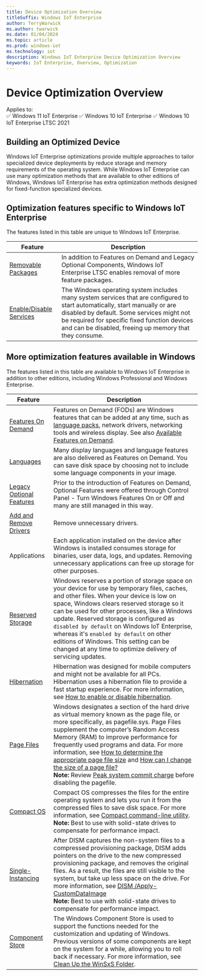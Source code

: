 ```yaml
---
title: Device Optimization Overview
titleSuffix: Windows IoT Enterprise
author: TerryWarwick
ms.author: twarwick
ms.date: 01/04/2024
ms.topic: article
ms.prod: windows-iot
ms.technology: iot
description: Windows IoT Enterprise Device Optimization Overview
keywords: IoT Enterprise, Overview, Optimization
---
```


# Device Optimization Overview

Applies to:  
✅ Windows 11 IoT Enterprise
✅ Windows 10 IoT Enterprise
✅ Windows 10 IoT Enterprise LTSC 2021

<!-- Windows IoT Enterprise is configured to run with 2 GB RAM and 16 GB flash configurations on the [LTSC SKU](/windows/iot/iot-enterprise/commercialization/licensing#long-term-servicing-channel-ltsc) only. For other editions of Windows IoT Enterprise, please review and follow the appropriate [hardware requirements](/windows/iot/iot-enterprise/hardware/hardware_requirements). -->

## Building an Optimized Device

<!-- Windows IoT devices are considered [fixed purpose](/windows/iot/iot-enterprise/commercialization/licensing#fixed-purpose-devices) and OEMs are responsible for the configuration and validation of their devices.

OEMs must consider their device scenarios and plan ahead if they choose to use mechanisms like standard [Windows Update](/windows/iot/iot-enterprise/device-management/device-management-overview#update-management) versus [alternative image reflash mechanisms](/windows/iot/iot-enterprise/device-management/reset-and-recovery) and/or other service components that may periodically expect more memory than your base configuration, such as [Azure IoT Edge for Linux on Windows](/windows/iot/iot-enterprise/azure-iot-edge-for-linux-on-windows).

OEMs must also plan to have potential minor expansions of the LTSC working-set and storage requirements due to security patching. -->

Windows IoT Enterprise optimizations provide multiple approaches to tailor specialized device deployments by reduce storage and memory requirements of the operating system.  While Windows IoT Enterprise can use many optimization methods that are available to other editions of Windows, Windows IoT Enterprise has extra optimization methods designed for fixed-function specialized devices.

## Optimization features specific to Windows IoT Enterprise

The features listed in this table are unique to Windows IoT Enterprise.

| Feature            | Description |
|--------------------|-------------|
| [Removable Packages](Removable-Packages.md)       | In addition to Features on Demand and Legacy Optional Components, Windows IoT Enterprise LTSC enables removal of more feature packages. |
| [Enable/Disable Services](Services.md)  | The Windows operating system includes many system services that are configured to start automatically, start manually or are disabled by default. Some services might not be required for specific fixed function devices and can be disabled, freeing up memory that they consume. |

## More optimization features available in Windows

The features listed in this table are available to Windows IoT Enterprise in addition to other editions, including Windows Professional and Windows Enterprise.

| Feature            | Description |
|--------------------|-------------|
| [Features On Demand](/windows-hardware/manufacture/desktop/features-on-demand-v2--capabilities) | Features on Demand (FODs) are Windows features that can be added at any time, such as [language packs](/windows-hardware/manufacture/desktop/features-on-demand-language-fod), network drivers, networking tools and wireless display. See also [Available Features on Demand](/windows-hardware/manufacture/desktop/features-on-demand-non-language-fod). |
| [Languages](/windows-hardware/manufacture/desktop/features-on-demand-language-fod)  | Many display languages and language features are also delivered as Features on Demand. You can save disk space by choosing not to include some language components in your image.|
| [Legacy Optional Features](/windows-hardware/manufacture/desktop/enable-or-disable-windows-features-using-dism) | Prior to the introduction of Features on Demand, Optional Features were offered through Control Panel - Turn Windows Features On or Off and many are still managed in this way. |
| [Add and Remove Drivers](/windows-hardware/manufacture/desktop/add-and-remove-drivers-to-an-offline-windows-image) | Remove unnecessary drivers.  |
| Applications       | Each application installed on the device after Windows is installed consumes storage for binaries, user data, logs, and updates. Removing unnecessary applications can free up storage for other purposes. |
| [Reserved Storage](/windows-hardware/manufacture/desktop/dism-storage-reserve)   | Windows reserves a portion of storage space on your device for use by temporary files, caches, and other files. When your device is low on space, Windows clears reserved storage so it can be used for other processes, like a Windows update. Reserved storage is configured as `disabled by default` on Windows IoT Enterprise, whereas it's `enabled by default` on other editions of Windows.  This setting can be changed at any time to optimize delivery of servicing updates. |
| [Hibernation](/windows/win32/power/system-power-states)       | Hibernation was designed for mobile computers and might not be available for all PCs. Hibernation uses a hibernation file to provide a fast startup experience. For more information, see [How to enable or disable hibernation](/troubleshoot/windows-client/deployment/disable-and-re-enable-hibernation). |
| [Page Files](/troubleshoot/windows-client/performance/introduction-to-the-page-file)        | Windows designates a section of the hard drive as virtual memory known as the page file, or more specifically, as pagefile.sys. Page Files supplement the computer’s Random Access Memory (RAM) to improve performance for frequently used programs and data. For more information, see [How to determine the appropriate page file size](/troubleshoot/windows-client/performance/how-to-determine-the-appropriate-page-file-size-for-64-bit-versions-of-windows) and [How can I change the size of a page file?](https://devblogs.microsoft.com/scripting/how-can-i-change-the-size-of-a-page-file/) </br>**Note:** Review [Peak system commit charge](/troubleshoot/windows-client/performance/how-to-determine-the-appropriate-page-file-size-for-64-bit-versions-of-windows) before disabling the pagefile. |
| [Compact OS](CompactOS.md)  | Compact OS compresses the files for the entire operating system and lets you run it from the compressed files  to save disk space.  For more information, see [Compact command-line utility](/windows-server/administration/windows-commands/compact).</br>**Note:** Best to use with solid-state drives to compensate for performance impact. |
| [Single-Instancing](/windows-hardware/manufacture/desktop/compact-os#single-instancing-of-provisioning-packages)  | After DISM captures the non-system files to a compressed provisioning package, DISM adds pointers on the drive to the new compressed provisioning package, and removes the original files. As a result, the files are still visible to the system, but take up less space on the drive. For more information, see [DISM /Apply-CustomDataImage](/windows-hardware/manufacture/desktop/dism-provisioning-package-command-line-options#apply-customdataimage) </br>**Note:** Best to use with solid-state drives to compensate for performance impact. |
| [Component Store](/windows-hardware/manufacture/desktop/manage-the-component-store)    | The Windows Component Store is used to support the functions needed for the customization and updating of Windows. Previous versions of some components are kept on the system for a while, allowing you to roll back if necessary. For more information, see [Clean Up the WinSxS Folder](/windows-hardware/manufacture/desktop/clean-up-the-winsxs-folder). |
